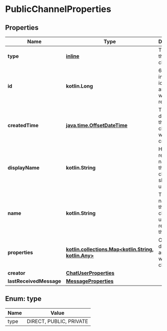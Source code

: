 
# PublicChannelProperties

## Properties
Name | Type | Description | Notes
------------ | ------------- | ------------- | -------------
**type** | [**inline**](#Type) | The type of this channel | 
**id** | **kotlin.Long** | 64-bit integer identifier associated with this resource | 
**createdTime** | [**java.time.OffsetDateTime**](java.time.OffsetDateTime.md) | The ISO date-time this channel was created | 
**displayName** | **kotlin.String** | Human readable name of this channel shown to users | 
**name** | **kotlin.String** | The unique name of this channel used to reference the channel | 
**properties** | [**kotlin.collections.Map&lt;kotlin.String, kotlin.Any&gt;**](kotlin.Any.md) | Custom data associated with this channel | 
**creator** | [**ChatUserProperties**](ChatUserProperties.md) |  |  [optional]
**lastReceivedMessage** | [**MessageProperties**](MessageProperties.md) |  |  [optional]


<a id="Type"></a>
## Enum: type
Name | Value
---- | -----
type | DIRECT, PUBLIC, PRIVATE



